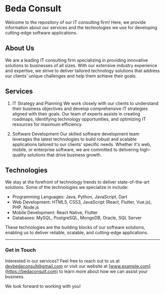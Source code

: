 # Beda Consult
Welcome to the repository of our IT consulting firm! Here, we provide information about our services and the technologies we use for developing cutting-edge software applications.

## About Us
We are a leading IT consulting firm specializing in providing innovative solutions to businesses of all sizes. With our extensive industry experience and expertise, we strive to deliver tailored technology solutions that address our clients' unique challenges and help them achieve their goals.

## Services
1. IT Strategy and Planning
We work closely with our clients to understand their business objectives and develop comprehensive IT strategies aligned with their goals. Our team of experts assists in creating roadmaps, identifying technology opportunities, and optimizing IT resources for maximum efficiency.

2. Software Development
Our skilled software development team leverages the latest technologies to build robust and scalable applications tailored to our clients' specific needs. Whether it's web, mobile, or enterprise software, we are committed to delivering high-quality solutions that drive business growth.


## Technologies
We stay at the forefront of technology trends to deliver state-of-the-art solutions. Some of the technologies we specialize in include:

- Programming Languages: Java, Python, JavaScript, Dart
- Web Development: HTML5, CSS3, JavaScript (React, Flutter, Vue.js), PHP, Node.js
- Mobile Development: React Native, Flutter
- Databases: MySQL, PostgreSQL, MongoDB, Oracle, SQL Server

These technologies are the building blocks of our software solutions, enabling us to deliver reliable, scalable, and cutting-edge applications.

---
### Get in Touch
Interested in our services? Feel free to reach out to us at devbedaconsult@gmail.com or visit our website at [www.example.com](https://bedaconsult.com) to learn more about how we can assist your business.

We look forward to working with you!
